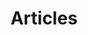 ---
description:
    "Yaacoub Articles is the place for my posts about programming, my apps and more.
    Read stories or Swift tips, view code samples and download images."
layout: "articles"
secret_message: "Grunkle Stan, is that legal?"
title: "Articles"
---